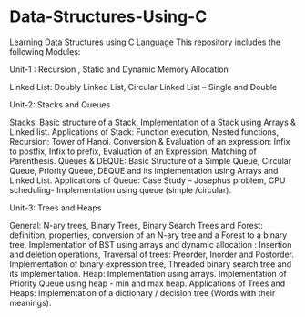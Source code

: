 # Data-Structures-Using-C
Learning Data Structures using C Language
This repository includes the following Modules:

Unit-1 : Recursion , Static and Dynamic Memory Allocation

Linked List:  Doubly Linked List, Circular Linked List – Single and Double

Unit-2: Stacks and Queues

Stacks: Basic structure of a Stack, Implementation of a Stack using Arrays & Linked list. Applications of Stack: Function execution, Nested functions, Recursion: Tower of Hanoi. Conversion & Evaluation of an expression: Infix to postfix, Infix to prefix, Evaluation of an     Expression, Matching of Parenthesis. Queues & DEQUE: Basic Structure of a Simple Queue, Circular Queue, Priority Queue, DEQUE and its implementation using Arrays and Linked List. Applications of Queue:  Case Study – Josephus problem, CPU scheduling- Implementation using queue (simple /circular).

Unit-3: Trees and Heaps

General: N-ary trees, Binary Trees, Binary Search Trees and Forest: definition, properties, conversion of an N-ary tree and a Forest to a binary tree.  Implementation of BST using  arrays and dynamic allocation : Insertion and deletion operations, Traversal of trees: Preorder, Inorder and Postorder. Implementation of binary expression tree, Threaded binary search tree and its implementation. Heap: Implementation using arrays. Implementation of Priority Queue using heap - min and max heap. Applications of Trees and Heaps: Implementation of a dictionary / decision tree (Words with their meanings).